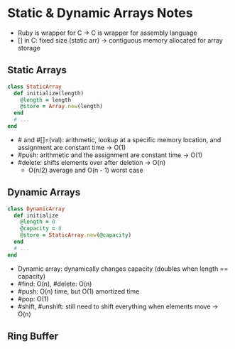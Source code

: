 # Static & Dynamic Arrays Notes

- Ruby is wrapper for C -> C is wrapper for assembly language
- [] in C: fixed size (static arr) -> contiguous memory allocated for array storage

## Static Arrays
```rb
class StaticArray
  def initialize(length)
    @length = length
    @store = Array.new(length)
  end
  # ...
end
```

- #[](val) and #[]=(val): arithmetic, lookup at a specific memory location, and assignment are constant time -> O(1)
- #push: arithmetic and the assignment are constant time -> O(1)
- #delete: shifts elements over after deletion -> O(n)
  - O(n/2) average and O(n - 1) worst case

## Dynamic Arrays
```rb
class DynamicArray
  def initialize
    @length = 0
    @capacity = 8
    @store = StaticArray.new(@capacity)
  end
  # ...
end
```

- Dynamic array: dynamically changes capacity (doubles when length == capacity)
- #find: O(n), #delete: O(n)
- #push: O(n) time, but O(1) amortized time
- #pop: O(1)
- #shift, #unshift: still need to shift everything when elements move -> O(n)

## Ring Buffer
